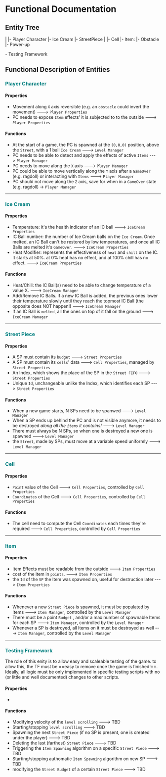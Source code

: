 # Functional Documentation

## Entity Tree

|
|- Player Character
|- Ice Cream
|- StreetPiece
|   |- Cell
|- Item:
    |- Obstacle
    |- Power-up

\- Testing Framework

## Functional Description of Entities

### <span style="color:teal">Player Character</span>

#### Properties

* Movement along `X` axis reversible (e.g. an `obstacle` could invert the movement) ---> `Player Properties`
* PC needs to expose `Item` effects' it is subjected to to the outside ---> `Player Properties`

#### Functions

- At the start of a game, the PC is spawned at the `(0,0,0)` position, above the `Street`, with a 1 ball `Ice Cream` ---> `Level Manager`
- PC needs to be able to detect and apply the effects of active `Items` ---> `Player Manager`
- PC needs to move along the `X` axis ---> `Player Manager`
- PC could be able to move vertically along the `Y` axis after a `GameOver` (e.g. ragdoll) or interacting with `Items` ---> `Player Manager`
- PC should not move along the `Z` axis, save for when in a `GameOver` state (e.g. ragdoll) -> `Player Manager`

---

### <span style="color:teal">Ice Cream</span>

#### Properties

- Temperature: it's the health indicator of an IC ball ---> `IceCream Properties`
- IC Ball number: the number of Ice Cream balls on the `Ice Cream`. Once melted, an IC Ball can't be restored by low temperatures, and once all IC Balls are melted it's `GameOver`. ---> `IceCream Properties`
- Heat Modifier: represents the effectiveness of `heat` and `chill` on the IC. It starts at 50%. at 0% heat has no effect, and at 100% chill has no effect. ---> `IceCream Properties`

#### Functions

- Heat/Chill: the IC Ball(s) need to be able to change temperature of a value X. ---> `IceCream Manager`
- Add/Remove IC Balls. if a new IC Ball is added, the previous ones lower their temperature slowly until they reach the topmost IC Ball (the opposite does NOT happen!) ---> `IceCream Manager`
- If an IC Ball is `melted`, all the ones on top of it fall on the ground ---> `IceCream Manager`

---

### <span style="color:teal">Street Piece</span>

#### Properties

* A SP must contain its `budget` ---> `Street Properties`
* A SP must contain its `cells`' data ---> `Cell Properties`, managed by `Street Properties`
* An Index, which shows the place of the SP in the `Street FIFO` ---> `Street Properties`
* Unique `Id`, unchangeable unlike the Index, which identifies each SP ---> `Street Properties`

#### Functions

- When a new game starts, N SPs need to be spanwed ---> `Level Manager`
- When a SP ends up behind the PC and is not visible anymore, it needs to be destroyed *along all the `items` it contains!* ---> `Level Manager`
- There must always be N SPs, so when one is destroyed a new one is spawned ---> `Level Manager`
- the `Street`, made by SPs, must move at a variable speed uniformly ---> `Level Manager`

---

### <span style="color:teal">Cell</span>

#### Properties

- `Point` value of the Cell ---> `Cell Properties`, controlled by `Cell Properties`
- `Coordinates` of the Cell ---> `Cell Properties`, controlled by `Cell Properties`

#### Functions

- The cell need to compute the Cell `Coordinates` each times they're required ---> `Cell Properties`, controlled by `Cell Properties`

---

### <span style="color:teal">Item</span>

#### Properties

* Item Effects must be readable from the outside ---> `Item Properties`
* cost of the item in `points`. ---> `Item Properties`
* the `Id` of the `SP` the Item was spawned on, useful for destruction later ---> `Item Properties`

#### Functions

- Whenever a new `Street Piece` is spawned, it must be populated by Items ---> `Item Manager`, controlled by the `Level Manager`
- There must be a point `Budget` , and/or a max number of spawnable Items for each SP ---> `Item Manager`, controlled by the `Level Manager`
- Whenever a SP is destroyed, all Items on it must be destroyed as well ---> `Item Manager`, controlled by the `Level Manager`

---

### <span style="color:teal">Testing Framework</span>

The role of this enity is to allow easy and scaleable testing of the game. to allow this, the TF must be ==easy to remove once the game is finished!==. Ideally, all logic must be only implemented in specific testing scripts with no (or little and well documented) changes to other scripts.

#### Properties

* 

#### Functions

- Modifying velocity of the `level scrolling` ---> TBD
- Starting/stopping `level scrolling` ---> TBD
- Spawning the next `Street Piece` (if no SP is present, one is created under the player) ---> TBD
- Deleting the last (farthest) `Street Piece` ---> TBD
- Triggering the `Item Spawning` algorithm on a specific `Street Piece` ---> TBD
- Starting/stopping authomatic `Item Spawning` algorithm on new SP ---> TBD
- modifying the `Street Budget` of a certain `Street Piece` ---> TBD